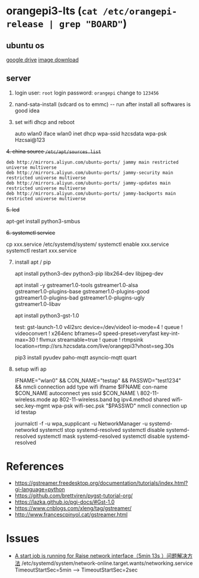 # orangepi3-lts (`cat /etc/orangepi-release | grep "BOARD"`)

## ubuntu os

[google drive](https://drive.google.com/drive/folders/1KzyzyByev-fpZat7yvgYz1omOqFFqt1k)
[image download](http://www.orangepi.cn/html/hardWare/computerAndMicrocontrollers/service-and-support/Orange-Pi-3-LTS.html)

## server

1. login user: `root` login password: `orangepi` change to `123456`

2. nand-sata-install (sdcard os to emmc) -- run after install all softwares is good idea

3. set wifi dhcp and reboot

    auto wlan0
    iface wlan0 inet dhcp
    wpa-ssid hzcsdata
    wpa-psk Hzcsai@123

~~4. china source `/etc/apt/sources.list`~~

    deb http://mirrors.aliyun.com/ubuntu-ports/ jammy main restricted universe multiverse
    deb http://mirrors.aliyun.com/ubuntu-ports/ jammy-security main restricted universe multiverse
    deb http://mirrors.aliyun.com/ubuntu-ports/ jammy-updates main restricted universe multiverse
    deb http://mirrors.aliyun.com/ubuntu-ports/ jammy-backports main restricted universe multiverse

~~5. lcd~~

   apt-get install python3-smbus

~~6. systemctl service~~

   cp xxx.service /etc/systemd/system/
   systemctl enable xxx.service
   systemctl restart xxx.service

7. install apt / pip

    apt install python3-dev python3-pip libx264-dev libjpeg-dev
    
    apt install -y gstreamer1.0-tools gstreamer1.0-alsa \
         gstreamer1.0-plugins-base gstreamer1.0-plugins-good \
         gstreamer1.0-plugins-bad gstreamer1.0-plugins-ugly \
         gstreamer1.0-libav

    apt install python3-gst-1.0

    test:
       gst-launch-1.0 v4l2src device=/dev/video1 io-mode=4 ! queue ! videoconvert ! x264enc bframes=0 speed-preset=veryfast key-int-max=30 ! flvmux streamable=true ! queue ! rtmpsink location=rtmp://srs.hzcsdata.com/live/orangepi3?vhost=seg.30s


    pip3 install pyudev paho-mqtt asyncio-mqtt quart

8. setup wifi ap

    IFNAME="wlan0" && CON_NAME="testap" && PASSWD="test1234" \
        && nmcli connection add type wifi ifname $IFNAME con-name $CON_NAME autoconnect yes ssid $CON_NAME \
        802-11-wireless.mode ap 802-11-wireless.band bg ipv4.method shared wifi-sec.key-mgmt wpa-psk wifi-sec.psk "$PASSWD"
    nmcli connection up id testap

    journalctl  -f -u wpa_supplicant -u NetworkManager -u systemd-networkd 
    systemctl stop systemd-resolved
    systemctl disable systemd-resolved
    systemctl mask systemd-resolved
    systemctl disable systemd-resolved

# References

- https://gstreamer.freedesktop.org/documentation/tutorials/index.html?gi-language=python
- https://github.com/brettviren/pygst-tutorial-org/
- https://lazka.github.io/pgi-docs/#Gst-1.0
- https://www.cnblogs.com/xleng/tag/gstreamer/
- http://www.francescpinyol.cat/gstreamer.html

# Issues

-  [A start job is running for Raise network interface（5min 13s ）问题解决方法][3]
    /etc/systemd/system/network-online.target.wants/networking.service
        TimeoutStartSec=5min --> TimeoutStartSec=2sec

[3]: https://www.cnblogs.com/pipci/p/8537274.html

